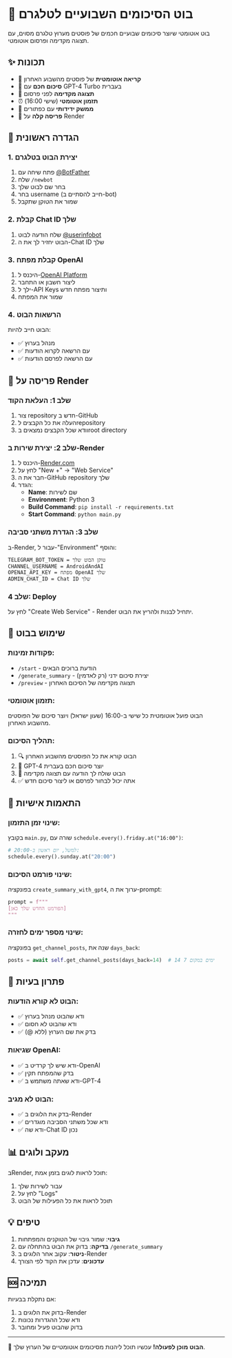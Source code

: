 # 🤖 בוט הסיכומים השבועיים לטלגרם

בוט אוטומטי שיוצר סיכומים שבועיים חכמים של פוסטים מערוץ טלגרם מסוים, עם תצוגה מקדימה ופרסום אוטומטי.

## ✨ תכונות

- 📖 **קריאה אוטומטית** של פוסטים מהשבוע האחרון
- 🧠 **סיכום חכם** עם GPT-4 Turbo בעברית
- 👀 **תצוגה מקדימה** לפני פרסום
- ⏰ **תזמון אוטומטי** (שישי 16:00)
- 📱 **ממשק ידידותי** עם כפתורים
- 🚀 **פריסה קלה** על Render

## 🔧 הגדרה ראשונית

### 1. יצירת הבוט בטלגרם
1. פתח שיחה עם [@BotFather](https://t.me/BotFather)
2. שלח `/newbot`
3. בחר שם לבוט שלך
4. בחר username (חייב להסתיים ב-bot)
5. שמור את הטוקן שתקבל

### 2. קבלת Chat ID שלך
1. שלח הודעה לבוט [@userinfobot](https://t.me/userinfobot)
2. הבוט יחזיר לך את ה-Chat ID שלך

### 3. קבלת מפתח OpenAI
1. היכנס ל-[OpenAI Platform](https://platform.openai.com/)
2. ליצור חשבון או התחבר
3. ילך ל-API Keys ותיצור מפתח חדש
4. שמור את המפתח

### 4. הרשאות הבוט
הבוט חייב להיות:
- ✅ מנהל בערוץ
- ✅ עם הרשאה לקרוא הודעות
- ✅ עם הרשאה לפרסם הודעות

## 🚀 פריסה על Render

### שלב 1: העלאת הקוד
1. צור repository חדש ב-GitHub
2. העלה את כל הקבצים לrepository
3. וודא שכל הקבצים נמצאים בroot directory

### שלב 2: יצירת שירות ב-Render
1. היכנס ל-[Render.com](https://render.com)
2. לחץ על "New +" → "Web Service"
3. חבר את ה-GitHub repository שלך
4. הגדר:
   - **Name**: שם לשירות
   - **Environment**: Python 3
   - **Build Command**: `pip install -r requirements.txt`
   - **Start Command**: `python main.py`

### שלב 3: הגדרת משתני סביבה
ב-Render, עבור ל-"Environment" והוסף:

```
TELEGRAM_BOT_TOKEN = טוקן הבוט שלך
CHANNEL_USERNAME = AndroidAndAI
OPENAI_API_KEY = מפתח OpenAI שלך
ADMIN_CHAT_ID = Chat ID שלך
```

### שלב 4: Deploy
לחץ על "Create Web Service" - Render יתחיל לבנות ולהריץ את הבוט.

## 📱 שימוש בבוט

### פקודות זמינות:
- `/start` - הודעת ברוכים הבאים
- `/generate_summary` - יצירת סיכום ידני (רק לאדמין)
- `/preview` - תצוגה מקדימה של הסיכום האחרון

### תזמון אוטומטי:
הבוט פועל אוטומטית כל שישי ב-16:00 (שעון ישראל) ויוצר סיכום של הפוסטים מהשבוע האחרון.

### תהליך הסיכום:
1. 🔍 הבוט קורא את כל הפוסטים מהשבוע האחרון
2. 🤖 GPT-4 יוצר סיכום חכם בעברית
3. 📱 הבוט שולח לך הודעה עם תצוגה מקדימה
4. ✅ אתה יכול לבחור לפרסם או ליצור סיכום חדש

## 🔧 התאמות אישיות

### שינוי זמן התזמון:
בקובץ `main.py`, שורה עם `schedule.every().friday.at("16:00")`:
```python
# למשל, יום ראשון ב-20:00:
schedule.every().sunday.at("20:00")
```

### שינוי פורמט הסיכום:
בפונקציה `create_summary_with_gpt4`, ערוך את ה-prompt:
```python
prompt = f"""
[הפורמט החדש שלך כאן]
"""
```

### שינוי מספר ימים לחזרה:
בפונקציה `get_channel_posts`, שנה את `days_back`:
```python
posts = await self.get_channel_posts(days_back=14)  # 14 ימים במקום 7
```

## 🐛 פתרון בעיות

### הבוט לא קורא הודעות:
- ✅ ודא שהבוט מנהל בערוץ
- ✅ ודא שהבוט לא חסום
- ✅ בדק את שם הערוץ (ללא @)

### שגיאות OpenAI:
- ✅ ודא שיש לך קרדיט ב-OpenAI
- ✅ בדק שהמפתח תקין
- ✅ ודא שאתה משתמש ב-GPT-4

### הבוט לא מגיב:
- ✅ בדק את הלוגים ב-Render
- ✅ ודא שכל משתני הסביבה מוגדרים
- ✅ ודא שה-Chat ID נכון

## 📊 מעקב ולוגים

בRender, תוכל לראות לוגים בזמן אמת:
1. עבור לשירות שלך
2. לחץ על "Logs"
3. תוכל לראות את כל הפעילות של הבוט

## 💡 טיפים

1. **גיבוי**: שמור גיבוי של הטוקנים והמפתחות
2. **בדיקה**: בדוק את הבוט בהתחלה עם `/generate_summary`
3. **ניטור**: עקוב אחר הלוגים ב-Render
4. **עדכונים**: עדכן את הקוד לפי הצורך

## 🆘 תמיכה

אם נתקלת בבעיות:
1. בדוק את הלוגים ב-Render
2. ודא שכל ההגדרות נכונות
3. בדוק שהבוט פעיל ומחובר

---

🎉 **הבוט מוכן לפעולה!** עכשיו תוכל ליהנות מסיכומים אוטומטיים של הערוץ שלך.
